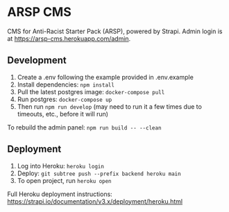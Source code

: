 # ARSP CMS

CMS for Anti-Racist Starter Pack (ARSP), powered by Strapi. Admin login is at https://arsp-cms.herokuapp.com/admin.

## Development

1. Create a .env following the example provided in .env.example
2. Install dependencies: `npm install`
3. Pull the latest postgres image: `docker-compose pull`
4. Run postgres: `docker-compose up`
5. Then run `npm run develop` (may need to run it a few times due to timeouts, etc., before it will run)

To rebuild the admin panel: `npm run build -- --clean`

## Deployment

1. Log into Heroku: `heroku login`
2. Deploy: `git subtree push --prefix backend heroku main`
3. To open project, run `heroku open`

Full Heroku deployment instructions: https://strapi.io/documentation/v3.x/deployment/heroku.html
